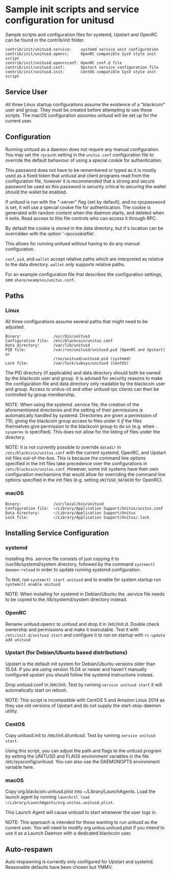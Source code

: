 Sample init scripts and service configuration for unitusd
==========================================================

Sample scripts and configuration files for systemd, Upstart and OpenRC
can be found in the contrib/init folder.

    contrib/init/unitusd.service:    systemd service unit configuration
    contrib/init/unitusd.openrc:     OpenRC compatible SysV style init script
    contrib/init/unitusd.openrcconf: OpenRC conf.d file
    contrib/init/unitusd.conf:       Upstart service configuration file
    contrib/init/unitusd.init:       CentOS compatible SysV style init script

Service User
---------------------------------

All three Linux startup configurations assume the existence of a "blackcoin" user
and group.  They must be created before attempting to use these scripts.
The macOS configuration assumes unitusd will be set up for the current user.

Configuration
---------------------------------

Running unitusd as a daemon does not require any manual configuration. You may
set the `rpcauth` setting in the `unitus.conf` configuration file to override
the default behaviour of using a special cookie for authentication.

This password does not have to be remembered or typed as it is mostly used
as a fixed token that unitusd and client programs read from the configuration
file, however it is recommended that a strong and secure password be used
as this password is security critical to securing the wallet should the
wallet be enabled.

If unitusd is run with the "-server" flag (set by default), and no rpcpassword is set,
it will use a special cookie file for authentication. The cookie is generated with random
content when the daemon starts, and deleted when it exits. Read access to this file
controls who can access it through RPC.

By default the cookie is stored in the data directory, but it's location can be overridden
with the option '-rpccookiefile'.

This allows for running unitusd without having to do any manual configuration.

`conf`, `pid`, and `wallet` accept relative paths which are interpreted as
relative to the data directory. `wallet` *only* supports relative paths.

For an example configuration file that describes the configuration settings,
see `share/examples/unitus.conf`.

Paths
---------------------------------

### Linux

All three configurations assume several paths that might need to be adjusted.

    Binary:              /usr/bin/unitusd
    Configuration file:  /etc/blackcoin/unitus.conf
    Data directory:      /var/lib/unitusd
    PID file:            /var/run/unitusd/unitusd.pid (OpenRC and Upstart) or
                         /run/unitusd/unitusd.pid (systemd)
    Lock file:           /var/lock/subsys/unitusd (CentOS)

The PID directory (if applicable) and data directory should both be owned by the
blackcoin user and group. It is advised for security reasons to make the
configuration file and data directory only readable by the blackcoin user and
group. Access to unitus-cli and other unitusd rpc clients can then be
controlled by group membership.

NOTE: When using the systemd .service file, the creation of the aforementioned
directories and the setting of their permissions is automatically handled by
systemd. Directories are given a permission of 710, giving the blackcoin group
access to files under it _if_ the files themselves give permission to the
blackcoin group to do so (e.g. when `-sysperms` is specified). This does not allow
for the listing of files under the directory.

NOTE: It is not currently possible to override `datadir` in
`/etc/blackcoin/unitus.conf` with the current systemd, OpenRC, and Upstart init
files out-of-the-box. This is because the command line options specified in the
init files take precedence over the configurations in
`/etc/blackcoin/unitus.conf`. However, some init systems have their own
configuration mechanisms that would allow for overriding the command line
options specified in the init files (e.g. setting `UNITUSD_DATADIR` for
OpenRC).

### macOS

    Binary:              /usr/local/bin/unitusd
    Configuration file:  ~/Library/Application Support/Unitus/unitus.conf
    Data directory:      ~/Library/Application Support/Unitus
    Lock file:           ~/Library/Application Support/Unitus/.lock

Installing Service Configuration
-----------------------------------

### systemd

Installing this .service file consists of just copying it to
/usr/lib/systemd/system directory, followed by the command
`systemctl daemon-reload` in order to update running systemd configuration.

To test, run `systemctl start unitusd` and to enable for system startup run
`systemctl enable unitusd`

NOTE: When installing for systemd in Debian/Ubuntu the .service file needs to be copied to the /lib/systemd/system directory instead.

### OpenRC

Rename unitusd.openrc to unitusd and drop it in /etc/init.d.  Double
check ownership and permissions and make it executable.  Test it with
`/etc/init.d/unitusd start` and configure it to run on startup with
`rc-update add unitusd`

### Upstart (for Debian/Ubuntu based distributions)

Upstart is the default init system for Debian/Ubuntu versions older than 15.04. If you are using version 15.04 or newer and haven't manually configured upstart you should follow the systemd instructions instead.

Drop unitusd.conf in /etc/init.  Test by running `service unitusd start`
it will automatically start on reboot.

NOTE: This script is incompatible with CentOS 5 and Amazon Linux 2014 as they
use old versions of Upstart and do not supply the start-stop-daemon utility.

### CentOS

Copy unitusd.init to /etc/init.d/unitusd. Test by running `service unitusd start`.

Using this script, you can adjust the path and flags to the unitusd program by
setting the UNITUSD and FLAGS environment variables in the file
/etc/sysconfig/unitusd. You can also use the DAEMONOPTS environment variable here.

### macOS

Copy org.blackcoin.unitusd.plist into ~/Library/LaunchAgents. Load the launch agent by
running `launchctl load ~/Library/LaunchAgents/org.unitus.unitusd.plist`.

This Launch Agent will cause unitusd to start whenever the user logs in.

NOTE: This approach is intended for those wanting to run unitusd as the current user.
You will need to modify org.unitus.unitusd.plist if you intend to use it as a
Launch Daemon with a dedicated blackcoin user.

Auto-respawn
-----------------------------------

Auto respawning is currently only configured for Upstart and systemd.
Reasonable defaults have been chosen but YMMV.
